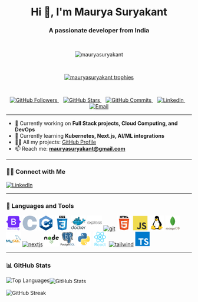 <h1 align="center">Hi 👋, I'm Maurya Suryakant</h1>
<h3 align="center">A passionate developer from India</h3>

<br>

<p align="center">
  <img src="https://komarev.com/ghpvc/?username=mauryasuryakant&label=Profile%20views&color=0e75b6&style=flat" alt="mauryasuryakant" />
</p>

<br>

<p align="center">
  <a href="https://github.com/ryo-ma/github-profile-trophy">
    <img src="https://github-profile-trophy.vercel.app/?username=mauryasuryakant&theme=darkhub" alt="mauryasuryakant trophies"/>
  </a>
</p>

<br>

<p align="center">
  <a href="https://github.com/mauryasuryakant?tab=followers">
    <img src="https://img.shields.io/github/followers/mauryasuryakant?label=Followers&style=for-the-badge&logo=github&color=1e293b" alt="GitHub Followers"/>
  </a>
  &nbsp;&nbsp;
  <a href="https://github.com/mauryasuryakant">
    <img src="https://img.shields.io/github/stars/mauryasuryakant?label=Stars&style=for-the-badge&logo=github&color=1e293b" alt="GitHub Stars"/>
  </a>
  &nbsp;&nbsp;
  <a href="https://github.com/mauryasuryakant">
    <img src="https://img.shields.io/github/commit-activity/m/mauryasuryakant/mauryasuryakant?label=Commits&style=for-the-badge&logo=github&color=1e293b" alt="GitHub Commits"/>
  </a>
  &nbsp;&nbsp;
  <a href="https://linkedin.com/in/mauryasuryakant">
    <img src="https://img.shields.io/badge/LinkedIn-Maurya%20Suryakant-blue?logo=linkedin&style=for-the-badge" alt="LinkedIn"/>
  </a>
  &nbsp;&nbsp;
  <a href="mailto:mauryasuryakant@gmail.com">
    <img src="https://img.shields.io/badge/Email-mauryasuryakant@gmail.com-red?logo=gmail&style=for-the-badge" alt="Email"/>
  </a>
</p>

---

- 🔭 Currently working on **Full Stack projects, Cloud Computing, and DevOps**
- 🌱 Currently learning **Kubernetes, Next.js, AI/ML integrations**
- 👨‍💻 All my projects: [GitHub Profile](https://github.com/mauryasuryakant)
- 📫 Reach me: **mauryasuryakant@gmail.com**

---

### 🧑‍💻 Connect with Me
<p align="left">
  <a href="https://linkedin.com/in/mauryasuryakant" target="blank">
    <img align="center" src="https://raw.githubusercontent.com/rahuldkjain/github-profile-readme-generator/master/src/images/icons/Social/linked-in-alt.svg" alt="LinkedIn" height="30" width="40" />
  </a>
</p>

---

### 🚀 Languages and Tools
<p align="left">
  <a href="https://getbootstrap.com"><img src="https://raw.githubusercontent.com/devicons/devicon/master/icons/bootstrap/bootstrap-plain-wordmark.svg" alt="bootstrap" width="40" height="40"/></a>
  <a href="https://www.cprogramming.com/"><img src="https://raw.githubusercontent.com/devicons/devicon/master/icons/c/c-original.svg" alt="c" width="40" height="40"/></a>
  <a href="https://www.w3schools.com/cpp/"><img src="https://raw.githubusercontent.com/devicons/devicon/master/icons/cplusplus/cplusplus-original.svg" alt="cplusplus" width="40" height="40"/></a>
  <a href="https://www.w3schools.com/css/"><img src="https://raw.githubusercontent.com/devicons/devicon/master/icons/css3/css3-original-wordmark.svg" alt="css3" width="40" height="40"/></a>
  <a href="https://www.docker.com/"><img src="https://raw.githubusercontent.com/devicons/devicon/master/icons/docker/docker-original-wordmark.svg" alt="docker" width="40" height="40"/></a>
  <a href="https://expressjs.com"><img src="https://raw.githubusercontent.com/devicons/devicon/master/icons/express/express-original-wordmark.svg" alt="express" width="40" height="40"/></a>
  <a href="https://git-scm.com/"><img src="https://www.vectorlogo.zone/logos/git-scm/git-scm-icon.svg" alt="git" width="40" height="40"/></a>
  <a href="https://www.w3.org/html/"><img src="https://raw.githubusercontent.com/devicons/devicon/master/icons/html5/html5-original-wordmark.svg" alt="html5" width="40" height="40"/></a>
  <a href="https://developer.mozilla.org/en-US/docs/Web/JavaScript"><img src="https://raw.githubusercontent.com/devicons/devicon/master/icons/javascript/javascript-original.svg" alt="javascript" width="40" height="40"/></a>
  <a href="https://linux.org/"><img src="https://raw.githubusercontent.com/devicons/devicon/master/icons/linux/linux-original.svg" alt="linux" width="40" height="40"/></a>
  <a href="https://www.mongodb.com/"><img src="https://raw.githubusercontent.com/devicons/devicon/master/icons/mongodb/mongodb-original-wordmark.svg" alt="mongodb" width="40" height="40"/></a>
  <a href="https://www.mysql.com/"><img src="https://raw.githubusercontent.com/devicons/devicon/master/icons/mysql/mysql-original-wordmark.svg" alt="mysql" width="40" height="40"/></a>
  <a href="https://nextjs.org/"><img src="https://cdn.worldvectorlogo.com/logos/nextjs-2.svg" alt="nextjs" width="40" height="40"/></a>
  <a href="https://nodejs.org"><img src="https://raw.githubusercontent.com/devicons/devicon/master/icons/nodejs/nodejs-original-wordmark.svg" alt="nodejs" width="40" height="40"/></a>
  <a href="https://www.postgresql.org"><img src="https://raw.githubusercontent.com/devicons/devicon/master/icons/postgresql/postgresql-original-wordmark.svg" alt="postgresql" width="40" height="40"/></a>
  <a href="https://www.python.org"><img src="https://raw.githubusercontent.com/devicons/devicon/master/icons/python/python-original.svg" alt="python" width="40" height="40"/></a>
  <a href="https://reactjs.org/"><img src="https://raw.githubusercontent.com/devicons/devicon/master/icons/react/react-original-wordmark.svg" alt="react" width="40" height="40"/></a>
  <a href="https://tailwindcss.com/"><img src="https://www.vectorlogo.zone/logos/tailwindcss/tailwindcss-icon.svg" alt="tailwind" width="40" height="40"/></a>
  <a href="https://www.typescriptlang.org/"><img src="https://raw.githubusercontent.com/devicons/devicon/master/icons/typescript/typescript-original.svg" alt="typescript" width="40" height="40"/></a>
</p>

---

### 📊 GitHub Stats

<p>
  <img align="left" src="https://github-readme-stats.vercel.app/api/top-langs?username=mauryasuryakant&show_icons=true&locale=en&layout=compact&theme=dark" alt="Top Languages" />
</p>
<p>
  <img align="center" src="https://github-readme-stats.vercel.app/api?username=mauryasuryakant&show_icons=true&locale=en&theme=dark" alt="GitHub Stats" />
</p>
<p>
  <img align="center" src="https://github-readme-streak-stats.herokuapp.com/?user=mauryasuryakant&theme=dark" alt="GitHub Streak" />
</p>
